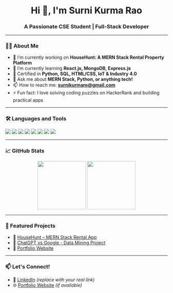 <h1 align="center">Hi 👋, I'm Surni Kurma Rao</h1>
<h3 align="center">A Passionate CSE Student | Full-Stack Developer</h3>

---

### 👨‍💻 About Me

- 🔭 I’m currently working on **HouseHunt: A MERN Stack Rental Property Platform**
- 🌱 I’m currently learning **React.js, MongoDB, Express.js**
- 🏅 Certified in **Python, SQL, HTML/CSS, IoT & Industry 4.0**
- 💬 Ask me about **MERN Stack, Python, or anything tech!**
- 📫 How to reach me: **surnikurmaro@gmail.com**
- ⚡ Fun fact: I love solving coding puzzles on HackerRank and building practical apps

---

### 🛠️ Languages and Tools

<p>
  <img src="https://img.shields.io/badge/Python-3670A0?style=for-the-badge&logo=python&logoColor=white"/>
  <img src="https://img.shields.io/badge/JavaScript-F0DB4F?style=for-the-badge&logo=javascript&logoColor=black"/>
  <img src="https://img.shields.io/badge/React-61DBFB?style=for-the-badge&logo=react&logoColor=black"/>
  <img src="https://img.shields.io/badge/Node.js-68A063?style=for-the-badge&logo=node.js&logoColor=white"/>
  <img src="https://img.shields.io/badge/HTML5-E44D26?style=for-the-badge&logo=html5&logoColor=white"/>
  <img src="https://img.shields.io/badge/CSS3-264DE4?style=for-the-badge&logo=css3&logoColor=white"/>
  <img src="https://img.shields.io/badge/MongoDB-4DB33D?style=for-the-badge&logo=mongodb&logoColor=white"/>
  <img src="https://img.shields.io/badge/SQL-4479A1?style=for-the-badge&logo=postgresql&logoColor=white"/>
</p>

---

### 📈 GitHub Stats

<p align="center">
  <img src="https://github-readme-stats.vercel.app/api?username=surnikurmaro&show_icons=true&theme=tokyonight" height="150"/>
  <img src="https://github-readme-stats.vercel.app/api/top-langs/?username=surnikurmaro&layout=compact&theme=tokyonight" height="150"/>
</p>

---

### 📌 Featured Projects

- 🔹 [HouseHunt – MERN Stack Rental App](https://github.com/surnikurmaro/HouseHunt)
- 🔹 [ChatGPT vs Google - Data Mining Project](https://github.com/surnikurmaro/chatgpt-vs-google)
- 🔹 [Portfolio Website](https://github.com/surnikurmaro/portfolio)

---

### 📫 Let's Connect!

- 💼 [LinkedIn](https://www.linkedin.com/in/your-profile) *(replace with your real link)*
- 🌐 [Portfolio Website](https://yourwebsite.com) *(if available)*

